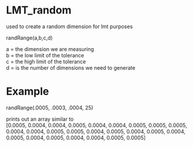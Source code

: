 # LMT_random
used to create a random dimension for lmt purposes


randRange(a,b,c,d)

a = the dimension we are measuring<br>
b = the low limit of the tolerance<br>
c = the high limit of the tolerance<br>
d = is the number of dimensions we need to generate


# Example

randRange(.0005, .0003, .0004, 25) <br>

prints out an array similar to <br>
[0.0005, 0.0004, 0.0004, 0.0005, 0.0004, 0.0004, 0.0005, 0.0005, 0.0005, 0.0004, 0.0004, 0.0005, 0.0005, 0.0004, 0.0005, 0.0004, 0.0005, 0.0004, 0.0005, 0.0004, 0.0005, 0.0004, 0.0004, 0.0005, 0.0005]



